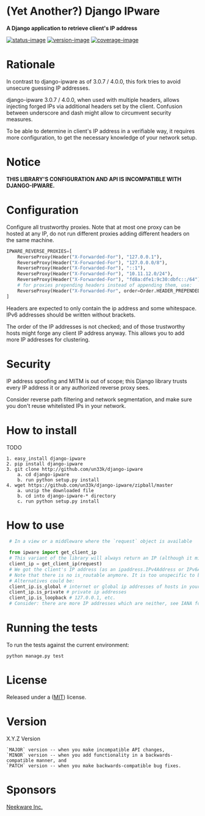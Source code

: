 # (Yet Another?) Django IPware

**A Django application to retrieve client's IP address**

[![status-image]][status-link]
[![version-image]][version-link]
[![coverage-image]][coverage-link]

# Rationale

In contrast to django-ipware as of 3.0.7 / 4.0.0, this fork tries to avoid unsecure guessing IP addresses.

django-ipware 3.0.7 / 4.0.0, when used with multiple headers, allows injecting forged IPs via additional headers set by the client.
Confusion between underscore and dash might allow to circumvent security measures.

To be able to determine in client's IP address in a verifiable way, it requires more configuration,
to get the necessary knowledge of your network setup.

# Notice

**THIS LIBRARY'S CONFIGURATION AND API IS INCOMPATIBLE WITH DJANGO-IPWARE.**

# Configuration

Configure all trustworthy proxies. Note that at most one proxy can be hosted at any IP, do not run different proxies 
adding different headers on the same machine.

```python
IPWARE_REVERSE_PROXIES=[
    ReverseProxy(Header("X-Forwarded-For"), "127.0.0.1"),
    ReverseProxy(Header("X-Forwarded-For"), "127.0.0.0/8"),
    ReverseProxy(Header("X-Forwarded-For"), "::1"),
    ReverseProxy(Header("X-Forwarded-For"), "10.11.12.0/24"),
    ReverseProxy(Header("X-Forwarded-For"), "fd8a:dfe1:9c30:dbfc::/64"),
    # for proxies prepending headers instead of appending them, use:
    ReverseProxy(Header("X-Forwarded-For", order=Order.HEADER_PREPENDED), "127.0.0.1"),
]


```

Headers are expected to only contain the ip address and some whitespace. IPv6 addresses should be written without brackets.

The order of the IP addresses is not checked; and of those trustworthy hosts might forge any client IP address anyway.
This allows you to add more IP addresses for clustering.

# Security

IP address spoofing and MITM is out of scope; this Django library trusts every IP address it or any authorized reverse proxy sees.

Consider reverse path filtering and network segmentation, and make sure you don't reuse whitelisted IPs in your network.

# How to install

TODO 

    1. easy_install django-ipware
    2. pip install django-ipware
    3. git clone http://github.com/un33k/django-ipware
        a. cd django-ipware
        b. run python setup.py install
    4. wget https://github.com/un33k/django-ipware/zipball/master
        a. unzip the downloaded file
        b. cd into django-ipware-* directory
        c. run python setup.py install

# How to use

```python
 # In a view or a middleware where the `request` object is available

 from ipware import get_client_ip
 # This variant of the library will always return an IP (although it might be your proxy's IP), or raise an exception.
 client_ip = get_client_ip(request)
 # We got the client's IP address (as an ipaddress.IPv4Address or IPv6Address object)
 # Note that there is no is_routable anymore. It is too unspecific to be used securely, especially in edge-cases.
 # Alternatives could be:
 client_ip.is_global # internet or global ip addresses of hosts in your own network
 client_ip.is_private # private ip addresses
 client_ip.is_loopback # 127.0.0.1, etc.
 # Consider: there are more IP addresses which are neither, see IANA for a list of assigments.
```

# Running the tests

To run the tests against the current environment:

    python manage.py test

# License

Released under a ([MIT](LICENSE)) license.

# Version

X.Y.Z Version

    `MAJOR` version -- when you make incompatible API changes,
    `MINOR` version -- when you add functionality in a backwards-compatible manner, and
    `PATCH` version -- when you make backwards-compatible bug fixes.

[status-image]: https://travis-ci.org/un33k/django-ipware.svg?branch=master
[status-link]: https://travis-ci.org/un33k/django-ipware
[version-image]: https://img.shields.io/pypi/v/django-ipware.svg
[version-link]: https://pypi.python.org/pypi/django-ipware
[coverage-image]: https://coveralls.io/repos/un33k/django-ipware/badge.svg
[coverage-link]: https://coveralls.io/r/un33k/django-ipware
[download-image]: https://img.shields.io/pypi/dm/django-ipware.svg
[download-link]: https://pypi.python.org/pypi/django-ipware

# Sponsors

[Neekware Inc.](http://neekware.com)
